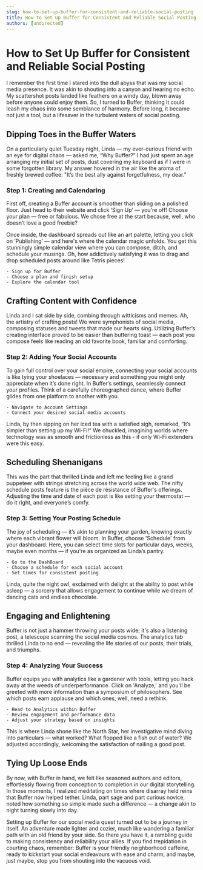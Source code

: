 ```yaml
---
slug: how-to-set-up-buffer-for-consistent-and-reliable-social-posting
title: How to Set Up Buffer for Consistent and Reliable Social Posting
authors: [undirected]
---
```



# How to Set Up Buffer for Consistent and Reliable Social Posting

I remember the first time I stared into the dull abyss that was my social media presence. It was akin to shouting into a canyon and hearing no echo. My scattershot posts landed like feathers on a windy day, blown away before anyone could enjoy them. So, I turned to Buffer, thinking it could leash my chaos into some semblance of harmony. Before long, it became not just a tool, but a lifesaver in the turbulent waters of social posting.

## Dipping Toes in the Buffer Waters

On a particularly quiet Tuesday night, Linda — my ever-curious friend with an eye for digital chaos — asked me, “Why Buffer?” I had just spent an age arranging my initial set of posts, dust covering my keyboard as if I were in some forgotten library. My answer hovered in the air like the aroma of freshly brewed coffee: "It’s the best ally against forgetfulness, my dear." 

### Step 1: Creating and Calendaring

First off, creating a Buffer account is smoother than sliding on a polished floor. Just head to their website and click ‘Sign Up’ — you're off! Choose your plan — free or fabulous. We chose free at the start because, well, who doesn’t love a good freebie?

Once inside, the dashboard spreads out like an art palette, letting you click on ’Publishing’ — and here's where the calendar magic unfolds. You get this stunningly simple calendar view where you can compose, ditch, and schedule your musings. Oh, how addictively satisfying it was to drag and drop scheduled posts around like Tetris pieces!

```plaintext
- Sign up for Buffer
- Choose a plan and finish setup
- Explore the calendar tool
```

## Crafting Content with Confidence

Linda and I sat side by side, combing through witticisms and memes. Ah, the artistry of crafting posts! We were symphonists of social media, composing statuses and tweets that made our hearts sing. Utilizing Buffer’s creating interface proved to be easier than buttering toast — each post you compose feels like reading an old favorite book, familiar and comforting.

### Step 2: Adding Your Social Accounts

To gain full control over your social empire, connecting your social accounts is like tying your shoelaces — necessary and something you might only appreciate when it’s done right. In Buffer’s settings, seamlessly connect your profiles. Think of a carefully choreographed dance, where Buffer glides from one platform to another with you.

```plaintext
- Navigate to Account Settings
- Connect your desired social media accounts
```

Linda, by then sipping on her iced tea with a satisfied sigh, remarked, “It’s simpler than setting up my Wi-Fi!” We chuckled, imagining worlds where technology was as smooth and frictionless as this - if only Wi-Fi extenders were this easy.

## Scheduling Shenanigans

This was the part that thrilled Linda and left me feeling like a grand puppeteer with strings stretching across the world wide web. The nifty schedule posts feature is the pièce de résistance of Buffer's offerings. Adjusting the time and date of each post is like setting your thermostat — do it right, and everyone’s comfy.

### Step 3: Setting Your Posting Schedule

The joy of scheduling — it’s akin to planning your garden, knowing exactly where each vibrant flower will bloom. In Buffer, choose 'Schedule' from your dashboard. Here, you can select time slots for particular days, weeks, maybe even months — if you're as organized as Linda’s pantry.

```plaintext
- Go to the DashBoard
- Choose a schedule for each social account
- Set times for consistent posting
```

Linda, quite the night owl, exclaimed with delight at the ability to post while asleep — a sorcery that allows engagement to continue while we dream of dancing cats and endless chocolate.

## Engaging and Enlightening

Buffer is not just a hammer throwing your posts wide; it's also a listening post, a telescope scanning the social media cosmos. The analytics tab thrilled Linda to no end — revealing the life stories of our posts, their trials, and triumphs.

### Step 4: Analyzing Your Success

Buffer equips you with analytics like a gardener with tools, letting you hack away at the weeds of underperformance. Click on 'Analyze,' and you'll be greeted with more information than a symposium of philosophers. See which posts earn applause and which ones, well, need a rethink.

```plaintext
- Head to Analytics within Buffer
- Review engagement and performance data
- Adjust your strategy based on insights
```

This is where Linda shone like the North Star, her investigative mind diving into particulars — what worked? What flopped like a fish out of water? We adjusted accordingly, welcoming the satisfaction of nailing a good post.

## Tying Up Loose Ends

By now, with Buffer in hand, we felt like seasoned authors and editors, effortlessly flowing from conception to completion in our digital storytelling. In those moments, I realized meditating on times where disarray held reins that Buffer now helped tether. Linda, part sage and part curious novice, noted how something so simple made such a difference — a change akin to night turning slowly into day.

Setting up Buffer for our social media quest turned out to be a journey in itself. An adventure made lighter and cozier, much like wandering a familiar path with an old friend by your side. So there you have it, a rambling guide to making consistency and reliability your allies. If you find trepidation in courting chaos, remember: Buffer is your friendly neighborhood caffeine, ready to kickstart your social endeavours with ease and charm, and maybe, just maybe, stop you from shouting into the vacuous void.